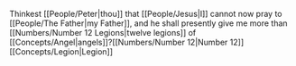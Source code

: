 Thinkest [[People/Peter\|thou]] that [[People/Jesus\|I]] cannot now pray to [[People/The Father\|my Father]], and he shall presently give me more than [[Numbers/Number 12 Legions\|twelve legions]] of [[Concepts/Angel\|angels]]?[[Numbers/Number 12\|Number 12]][[Concepts/Legion\|Legion]]
